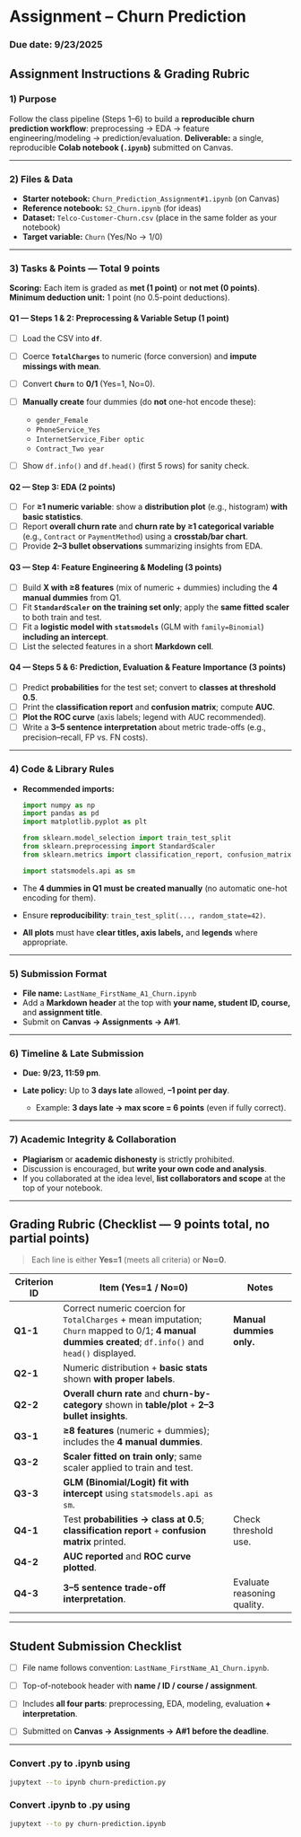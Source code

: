 # Assignment – Churn Prediction

### Due date: 9/23/2025

## Assignment Instructions & Grading Rubric

### 1) Purpose

Follow the class pipeline (Steps 1–6) to build a **reproducible churn prediction workflow**: preprocessing → EDA → feature engineering/modeling → prediction/evaluation.
**Deliverable:** a single, reproducible **Colab notebook (`.ipynb`)** submitted on Canvas.

---

### 2) Files & Data

* **Starter notebook:** `Churn_Prediction_Assignment#1.ipynb` (on Canvas)
* **Reference notebook:** `S2_Churn.ipynb` (for ideas)
* **Dataset:** `Telco-Customer-Churn.csv` (place in the same folder as your notebook)
* **Target variable:** `Churn` (Yes/No → 1/0)

---

### 3) Tasks & Points — Total 9 points

**Scoring:** Each item is graded as **met (1 point)** or **not met (0 points)**.
**Minimum deduction unit:** 1 point (no 0.5-point deductions).

#### Q1 — Steps 1 & 2: Preprocessing & Variable Setup (**1 point**)

* [ ] Load the CSV into **`df`**.
* [ ] Coerce **`TotalCharges`** to numeric (force conversion) and **impute missings with mean**.
* [ ] Convert **`Churn`** to **0/1** (Yes=1, No=0).
* [ ] **Manually create** four dummies (do **not** one-hot encode these):

  * `gender_Female`
  * `PhoneService_Yes`
  * `InternetService_Fiber optic`
  * `Contract_Two year`
* [ ] Show `df.info()` and `df.head()` (first 5 rows) for sanity check.

#### Q2 — Step 3: EDA (**2 points**)

* [ ] For **≥1 numeric variable**: show a **distribution plot** (e.g., histogram) **with basic statistics**.
* [ ] Report **overall churn rate** and **churn rate by ≥1 categorical variable** (e.g., `Contract` or `PaymentMethod`) using a **crosstab/bar chart**.
* [ ] Provide **2–3 bullet observations** summarizing insights from EDA.

#### Q3 — Step 4: Feature Engineering & Modeling (**3 points**)

* [ ] Build **X with ≥8 features** (mix of numeric + dummies) including the **4 manual dummies** from Q1.
* [ ] Fit **`StandardScaler` on the training set only**; apply the **same fitted scaler** to both train and test.
* [ ] Fit a **logistic model with `statsmodels`** (GLM with `family=Binomial`) **including an intercept**.
* [ ] List the selected features in a short **Markdown cell**.

#### Q4 — Steps 5 & 6: Prediction, Evaluation & Feature Importance (**3 points**)

* [ ] Predict **probabilities** for the test set; convert to **classes at threshold 0.5**.
* [ ] Print the **classification report** and **confusion matrix**; compute **AUC**.
* [ ] **Plot the ROC curve** (axis labels; legend with AUC recommended).
* [ ] Write a **3–5 sentence interpretation** about metric trade-offs (e.g., precision–recall, FP vs. FN costs).

---

### 4) Code & Library Rules

* **Recommended imports:**

  ```python
  import numpy as np
  import pandas as pd
  import matplotlib.pyplot as plt

  from sklearn.model_selection import train_test_split
  from sklearn.preprocessing import StandardScaler
  from sklearn.metrics import classification_report, confusion_matrix, roc_auc_score, roc_curve

  import statsmodels.api as sm
  ```
* The **4 dummies in Q1 must be created manually** (no automatic one-hot encoding for them).
* Ensure **reproducibility**: `train_test_split(..., random_state=42)`.
* **All plots** must have **clear titles, axis labels,** and **legends** where appropriate.

---

### 5) Submission Format

* **File name:** `LastName_FirstName_A1_Churn.ipynb`
* Add a **Markdown header** at the top with **your name, student ID, course,** and **assignment title**.
* Submit on **Canvas → Assignments → A#1**.

---

### 6) Timeline & Late Submission

* **Due:** **9/23, 11:59 pm**.
* **Late policy:** Up to **3 days late** allowed, **–1 point per day**.

  * Example: **3 days late → max score = 6 points** (even if fully correct).

---

### 7) Academic Integrity & Collaboration

* **Plagiarism** or **academic dishonesty** is strictly prohibited.
* Discussion is encouraged, but **write your own code and analysis**.
* If you collaborated at the idea level, **list collaborators and scope** at the top of your notebook.

---

## Grading Rubric (Checklist — 9 points total, no partial points)

> Each line is either **Yes=1** (meets all criteria) or **No=0**.

| Criterion ID | Item (Yes=1 / No=0)                                                                                                                                     | Notes                       |
| ------------ | ------------------------------------------------------------------------------------------------------------------------------------------------------- | --------------------------- |
| **Q1-1**     | Correct numeric coercion for `TotalCharges` + mean imputation; `Churn` mapped to 0/1; **4 manual dummies created**; `df.info()` and `head()` displayed. | **Manual dummies only.**    |
| **Q2-1**     | Numeric distribution + **basic stats** shown **with proper labels**.                                                                                    |                             |
| **Q2-2**     | **Overall churn rate** and **churn-by-category** shown in **table/plot** + **2–3 bullet insights**.                                                     |                             |
| **Q3-1**     | **≥8 features** (numeric + dummies); includes the **4 manual dummies**.                                                                                 |                             |
| **Q3-2**     | **Scaler fitted on train only**; same scaler applied to train and test.                                                                                 |                             |
| **Q3-3**     | **GLM (Binomial/Logit) fit with intercept** using `statsmodels.api as sm`.                                                                              |                             |
| **Q4-1**     | Test **probabilities → class at 0.5**; **classification report** + **confusion matrix** printed.                                                        | Check threshold use.        |
| **Q4-2**     | **AUC reported** and **ROC curve plotted**.                                                                                                             |                             |
| **Q4-3**     | **3–5 sentence trade-off interpretation**.                                                                                                              | Evaluate reasoning quality. |

---

## Student Submission Checklist

* [ ] File name follows convention: `LastName_FirstName_A1_Churn.ipynb`.
* [ ] Top-of-notebook header with **name / ID / course / assignment**.
* [ ] Includes **all four parts**: preprocessing, EDA, modeling, evaluation **+ interpretation**.
* [ ] Submitted on **Canvas → Assignments → A#1** **before the deadline**.


---

### Convert .py to .ipynb using
```bash
jupytext --to ipynb churn-prediction.py
```

### Convert .ipynb to .py using
```bash
jupytext --to py churn-prediction.ipynb
```